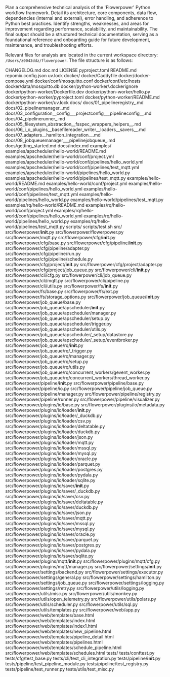 Plan a comprehensive technical analysis of the 'Flowerpower' Python workflow framework. Detail its architecture, core components, data flow, dependencies (internal and external), error handling, and adherence to Python best practices. Identify strengths, weaknesses, and areas for improvement regarding performance, scalability, and maintainability. The final output should be a structured technical documentation, serving as a foundational reference and onboarding guide for future development, maintenance, and troubleshooting efforts.

Relevant files for analysis are located in the current workspace directory: `/Users/z0043ddz/flowerpower`.
The file structure is as follows:

CHANGELOG.md
doc.md
LICENSE
pyproject.toml
README.md
repomix.config.json
uv.lock
docker/
docker/Caddyfile
docker/docker-compose.yml
docker/conf/mosquitto.conf
docker/conf/etc/hosts
docker/data/mosquitto.db
docker/python-worker/.dockerignore
docker/python-worker/Dockerfile.dev
docker/python-worker/hello.py
docker/python-worker/pyproject.toml
docker/python-worker/README.md
docker/python-worker/uv.lock
docs/
docs/01_pipelineregistry_.md
docs/02_pipelinemanager_.md
docs/03_configuration__config___projectconfig___pipelineconfig__.md
docs/04_pipelinerunner_.md
docs/05_filesystem_abstraction__fsspec_wrappers_helpers__.md
docs/06_i_o_plugins__basefilereader_writer__loaders__savers__.md
docs/07_adapters__hamilton_integration__.md
docs/08_jobqueuemanager___pipelinejobqueue_.md
docs/getting_started.md
docs/index.md
examples/
examples/apscheduler/hello-world/README.md
examples/apscheduler/hello-world/conf/project.yml
examples/apscheduler/hello-world/conf/pipelines/hello_world.yml
examples/apscheduler/hello-world/conf/pipelines/test_mqtt.yml
examples/apscheduler/hello-world/pipelines/hello_world.py
examples/apscheduler/hello-world/pipelines/test_mqtt.py
examples/hello-world/README.md
examples/hello-world/conf/project.yml
examples/hello-world/conf/pipelines/hello_world.yml
examples/hello-world/conf/pipelines/test_mqtt.yml
examples/hello-world/pipelines/hello_world.py
examples/hello-world/pipelines/test_mqtt.py
examples/rq/hello-world/README.md
examples/rq/hello-world/conf/project.yml
examples/rq/hello-world/conf/pipelines/hello_world.yml
examples/rq/hello-world/pipelines/hello_world.py
examples/rq/hello-world/pipelines/test_mqtt.py
scripts/
scripts/test.sh
src/
src/flowerpower/__init__.py
src/flowerpower/flowerpower.py
src/flowerpower/mqtt.py
src/flowerpower/cfg/__init__.py
src/flowerpower/cfg/base.py
src/flowerpower/cfg/pipeline/__init__.py
src/flowerpower/cfg/pipeline/adapter.py
src/flowerpower/cfg/pipeline/run.py
src/flowerpower/cfg/pipeline/schedule.py
src/flowerpower/cfg/project/__init__.py
src/flowerpower/cfg/project/adapter.py
src/flowerpower/cfg/project/job_queue.py
src/flowerpower/cli/__init__.py
src/flowerpower/cli/cfg.py
src/flowerpower/cli/job_queue.py
src/flowerpower/cli/mqtt.py
src/flowerpower/cli/pipeline.py
src/flowerpower/cli/utils.py
src/flowerpower/fs/__init__.py
src/flowerpower/fs/base.py
src/flowerpower/fs/ext.py
src/flowerpower/fs/storage_options.py
src/flowerpower/job_queue/__init__.py
src/flowerpower/job_queue/base.py
src/flowerpower/job_queue/apscheduler/__init__.py
src/flowerpower/job_queue/apscheduler/manager.py
src/flowerpower/job_queue/apscheduler/setup.py
src/flowerpower/job_queue/apscheduler/trigger.py
src/flowerpower/job_queue/apscheduler/utils.py
src/flowerpower/job_queue/apscheduler/_setup/datastore.py
src/flowerpower/job_queue/apscheduler/_setup/eventbroker.py
src/flowerpower/job_queue/rq/__init__.py
src/flowerpower/job_queue/rq/_trigger.py
src/flowerpower/job_queue/rq/manager.py
src/flowerpower/job_queue/rq/setup.py
src/flowerpower/job_queue/rq/utils.py
src/flowerpower/job_queue/rq/concurrent_workers/gevent_worker.py
src/flowerpower/job_queue/rq/concurrent_workers/thread_worker.py
src/flowerpower/pipeline/__init__.py
src/flowerpower/pipeline/base.py
src/flowerpower/pipeline/io.py
src/flowerpower/pipeline/job_queue.py
src/flowerpower/pipeline/manager.py
src/flowerpower/pipeline/registry.py
src/flowerpower/pipeline/runner.py
src/flowerpower/pipeline/visualizer.py
src/flowerpower/plugins/io/base.py
src/flowerpower/plugins/io/metadata.py
src/flowerpower/plugins/io/loader/__init__.py
src/flowerpower/plugins/io/loader/_duckdb.py
src/flowerpower/plugins/io/loader/csv.py
src/flowerpower/plugins/io/loader/deltatable.py
src/flowerpower/plugins/io/loader/duckdb.py
src/flowerpower/plugins/io/loader/json.py
src/flowerpower/plugins/io/loader/mqtt.py
src/flowerpower/plugins/io/loader/mssql.py
src/flowerpower/plugins/io/loader/mysql.py
src/flowerpower/plugins/io/loader/oracle.py
src/flowerpower/plugins/io/loader/parquet.py
src/flowerpower/plugins/io/loader/postgres.py
src/flowerpower/plugins/io/loader/pydala.py
src/flowerpower/plugins/io/loader/sqlite.py
src/flowerpower/plugins/io/saver/__init__.py
src/flowerpower/plugins/io/saver/_duckdb.py
src/flowerpower/plugins/io/saver/csv.py
src/flowerpower/plugins/io/saver/deltatable.py
src/flowerpower/plugins/io/saver/duckdb.py
src/flowerpower/plugins/io/saver/json.py
src/flowerpower/plugins/io/saver/mqtt.py
src/flowerpower/plugins/io/saver/mssql.py
src/flowerpower/plugins/io/saver/mysql.py
src/flowerpower/plugins/io/saver/oracle.py
src/flowerpower/plugins/io/saver/parquet.py
src/flowerpower/plugins/io/saver/postgres.py
src/flowerpower/plugins/io/saver/pydala.py
src/flowerpower/plugins/io/saver/sqlite.py
src/flowerpower/plugins/mqtt/__init__.py
src/flowerpower/plugins/mqtt/cfg.py
src/flowerpower/plugins/mqtt/manager.py
src/flowerpower/settings/__init__.py
src/flowerpower/settings/backend.py
src/flowerpower/settings/executor.py
src/flowerpower/settings/general.py
src/flowerpower/settings/hamilton.py
src/flowerpower/settings/job_queue.py
src/flowerpower/settings/logging.py
src/flowerpower/settings/retry.py
src/flowerpower/utils/logging.py
src/flowerpower/utils/misc.py
src/flowerpower/utils/monkey.py
src/flowerpower/utils/open_telemetry.py
src/flowerpower/utils/polars.py
src/flowerpower/utils/scheduler.py
src/flowerpower/utils/sql.py
src/flowerpower/utils/templates.py
src/flowerpower/web/app.py
src/flowerpower/web/templates/base.html
src/flowerpower/web/templates/index.html
src/flowerpower/web/templates/index1.html
src/flowerpower/web/templates/new_pipeline.html
src/flowerpower/web/templates/pipeline_detail.html
src/flowerpower/web/templates/pipelines.html
src/flowerpower/web/templates/schedule_pipeline.html
src/flowerpower/web/templates/schedules.html
tests/
tests/conftest.py
tests/cfg/test_base.py
tests/cli/test_cli_integration.py
tests/pipeline/__init__.py
tests/pipeline/test_pipeline_module.py
tests/pipeline/test_registry.py
tests/pipeline/test_runner.py
tests/utils/test_misc.py